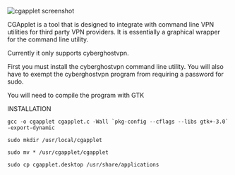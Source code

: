 ![cgapplet screenshot](https://i.ibb.co/h833FvC/cgapplet.png)

CGApplet is a tool that is designed to integrate with command line VPN utilities for third party VPN providers. It is essentially a graphical wrapper for the command line utility.

Currently it only supports cyberghostvpn.

First you must install the cyberghostvpn command line utility. You will also have to exempt the cyberghostvpn program from requiring a password for sudo.

You will need to compile the program with GTK

INSTALLATION

    gcc -o cgapplet cgapplet.c -Wall `pkg-config --cflags --libs gtk+-3.0` -export-dynamic

    sudo mkdir /usr/local/cgapplet

    sudo mv * /usr/cgapplet/cgapplet

    sudo cp cgapplet.desktop /usr/share/applications
